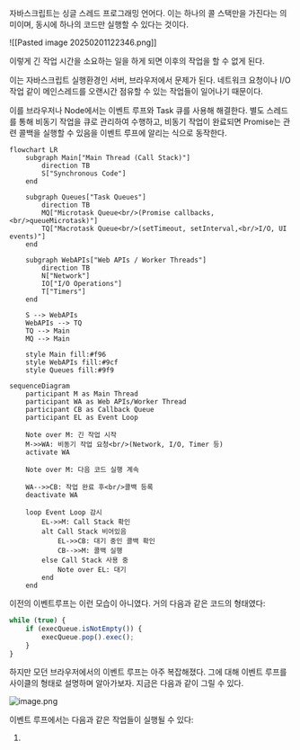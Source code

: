 자바스크립트는 싱글 스레드 프로그래밍 언어다. 이는 하나의 콜 스택만을 가진다는 의미이며, 동시에 하나의 코드만 실행할 수 있다는 것이다.

![[Pasted image 20250201122346.png]]

이렇게 긴 작업 시간을 소요하는 일을 하게 되면 이후의 작업을 할 수 없게 된다.

이는 자바스크립트 실행환경인 서버, 브라우저에서 문제가 된다. 네트워크 요청이나 I/O 작업 같이 메인스레드를 오랜시간 점유할 수 있는 작업들이 일어나기 때문이다.

이를 브라우저나 Node에서는 이벤트 루프와 Task 큐를 사용해 해결한다. 별도 스레드를 통해 비동기 작업을 큐로 관리하여 수행하고, 비동기 작업이 완료되면 Promise는 관련 콜백을 실행할 수 있음을 이벤트 루프에 알리는 식으로 동작한다.

```mermaid
flowchart LR
    subgraph Main["Main Thread (Call Stack)"]
        direction TB
        S["Synchronous Code"]
    end

    subgraph Queues["Task Queues"]
        direction TB
        MQ["Microtask Queue<br/>(Promise callbacks,<br/>queueMicrotask)"]
        TQ["Macrotask Queue<br/>(setTimeout, setInterval,<br/>I/O, UI events)"]
    end

    subgraph WebAPIs["Web APIs / Worker Threads"]
        direction TB
        N["Network"]
        IO["I/O Operations"]
        T["Timers"]
    end

    S --> WebAPIs
    WebAPIs --> TQ
    TQ --> Main
    MQ --> Main

    style Main fill:#f96
    style WebAPIs fill:#9cf
    style Queues fill:#9f9
```

```mermaid
sequenceDiagram
    participant M as Main Thread
    participant WA as Web APIs/Worker Thread
    participant CB as Callback Queue
    participant EL as Event Loop
    
    Note over M: 긴 작업 시작
    M->>WA: 비동기 작업 요청<br/>(Network, I/O, Timer 등)
    activate WA
    
    Note over M: 다음 코드 실행 계속
    
    WA-->>CB: 작업 완료 후<br/>콜백 등록
    deactivate WA
    
    loop Event Loop 감시
        EL->>M: Call Stack 확인
        alt Call Stack 비어있음
            EL->>CB: 대기 중인 콜백 확인
            CB-->>M: 콜백 실행
        else Call Stack 사용 중
            Note over EL: 대기
        end
    end
```

이전의 이벤트루프는 이런 모습이 아니였다. 거의 다음과 같은 코드의 형태였다:

```jsx
while (true) {
	if (execQueue.isNotEmpty()) {
		execQueue.pop().exec();
	}
}
```

하지만 모던 브라우저에서의 이벤트 루프는 아주 복잡해졌다. 그에 대해 이벤트 루프를 사이클의 형태로 설명하며 알아가보자. 지금은 다음과 같이 그릴 수 있다.

![image.png](https://prod-files-secure.s3.us-west-2.amazonaws.com/ec0da292-7ef2-4e63-ae79-33914672a600/7a1c665b-8db3-4a85-a3ae-eb1864aa4e86/image.png)

이벤트 루프에서는 다음과 같은 작업들이 실행될 수 있다:

1. <script> 태그
2. 지연된 태스크들: setTimeout, setInterval, requestIdleCallback
3. 브라우저 API 또는 이벤트 핸들러들: click, mousedown, input, blur 등
    1. 클릭이나 탭 전환 등과 같이 사용자가 시작하는 이벤트들
    2. 코드로 발생되는 이벤트들: XmlHttpRequest 응답 핸들러, fetch Promise resolve
4. Promise 상태 변경
5. DOMMutationObserver, IntersextObserver 와 같은 옵저버들
6. RequestAnimationFrame

거의 모든 것들이 WebAPI를 통해 일어난다.

만약 다음과 같은 코드가 있다고 가정해보자.

```jsx
setTimeout(function a() {}, 100);
```

100ms가 지나면 WebAPI가 `function a()`를 큐에 넣는다. 이 큐를 TaskQueue라고 부른다. 이벤트 루프는 다음 순회에 이 작업을 큐에서 꺼내 실행시킨다.

이벤트 루프에서는 자바스크립트를 실행하기도 하지만 DOM과도 일할 수 있어야 한다.

- DOM 요소의 데이터를 읽을 수 있어야 한다: size, attribute, position, etc.
- 어트리뷰트를 수정할 수 있어야 한다: data-attr, width, height, position, etc.
- HTML 노드를 생성/제거 할 수 있어야 한다.

브라우저들은 JS와 렌더링을 같은 스레드에서 실행한다(페인트나 그리기 작업은 아닐 수 있음).

이는 렌더링 또한 이벤트 루프의 일부라는 의미다. 렌더링 작업은 render queue에 들어간다:

![image.png](https://prod-files-secure.s3.us-west-2.amazonaws.com/ec0da292-7ef2-4e63-ae79-33914672a600/1075caad-b0e5-408f-9cf9-734c9b26f916/image.png)

그럼 브라우저는 JS 작업과 렌더링 작업의 순서를 어떻게 결정할까? 이 답을 위해 먼저 화면 업데이트 문제를 살펴봐야 한다.

### 화면 업데이트

이벤트 루프는 프레임과 연결되어 있다. 프레임은 유저가 현재 보고있는 화면에 대한 스냅샷이라 생각하면 된다.

브라우저는 소프트웨어, 하드웨어 제한을 고려한채 최대한 빠르게 페이지를 업데이트 하려고 한다:

- 하드웨어 제한: 주사율
- 소프트웨어 제한: 운영 체제 설정, 브라우저 설정, 에너지 절약 모드 등등

60FPS에서 웹 사이트를 본다고 생각하면, 브라우저는 새로운 프레임을 렌더링 하기 전에 16.6ms의 타임 슬롯이 있는거다.

### Task Queue와 Micro Task Queue

위 그림의 someTasks에 대해 자세히 알아보자.

브라우저는 자바스크립트를 실행하기 위해 2가지 큐를 사용한다.

- Task Queue(Macro Task Queue): 모든 이벤트와 연기된 작업들
- Micro Task Queue: Promise 콜백 (resolved, rejected 둘 다), MutationObserver

**Task Queue**

브라우저가 새로운 작업을 받으면 TaskQueue에 넣는다. 이벤트 루프는 사이클을 돌며 TaskQueue에서 작업을 꺼내 실행시킨다. 작업이 끝나고 브라우저가 시간이 있다면(Render Queue에는 작업이 없다고 가정), Task Queue에서 다른 작업을 꺼내 실행시킨다. 이는 Render Queue에 작업이 있을 때 까지 진행된다.

예를들어:

![image.png](https://prod-files-secure.s3.us-west-2.amazonaws.com/ec0da292-7ef2-4e63-ae79-33914672a600/d279f6c9-d9cd-4eca-b15b-ce393ea2dd51/image.png)

Task Queue에 A, B, C라는 3가지 작업이 있다.

1. TaskA를 꺼내 실행시킨다.
2. 4ms가 걸렸고 다른 큐를 체크한다(Micro Task Queue, Render Queue에서).
3. 이 큐들이 비어있다면 다시 TaskQueue에서 B를 꺼내 실행시킨다. 16ms가 걸렸다.
4. 브라우저가 새로운 프레임을 그리라는 작업을 RenderQueue에 넣는다.
5. 이벤트 루프가 이를 체크하고 RenderQueue의 작업을 실행시킨다. 1ms 정도 걸렸다.
6. 2번의 작업을 반복하고 모두 비어있다면 TaskC를 실행한다.

이 예제를 보면 알겠지만 이벤트 루프는 한계가 있다. 실행하는 작업이 얼마나 걸릴지 알 수 없다는 것이다. 그렇다고 해서 이벤트 루프가 렌더링을 위해 작업을 중단할 수도 없다.

```mermaid
flowchart LR
    subgraph Browser["브라우저"]
        direction TB
        TQ[/"Task Queue"/]
        RQ[/"Render Queue"/]
    end
    
    subgraph Loop["이벤트 루프"]
        direction TB
        C{"Task\\n있음?"}
        E["Task 실행"]
        R{"Render\\n필요?"}
        P["렌더링 수행"]
    end

    TQ --> C
    C -->|Yes| E
    E --> R
    R -->|Yes| P
    P --> C
    R -->|No| C
    C -->|No| R
    
    style Browser fill:#f5f5f5
    style Loop fill:#e6f3ff
    style E fill:#98FF98
    style P fill:#FFB366
```

그렇기에 다음 예제처럼 한 작업이 긴 시간을 소요하게되면

![image.png](https://prod-files-secure.s3.us-west-2.amazonaws.com/ec0da292-7ef2-4e63-ae79-33914672a600/b2c15288-246b-4a05-a38c-c65a63c441b4/image.png)

240ms의 지연은 60FPS의 환경에서 14개의 프레임을 놓치게 됨을 의미한다. 14개를 놓치게 된다는게 작업이 끝나고 14개의 프레임을 순서로 그려낸다는 의미는 아니다. 14개를 놓치고 15번째의 프레임만 그리게 되는 것이다.

**Micro Task Queue**

Micro Task Queue에 들어갈 수 있는 작업의 소스는 두 가지다. Pomise 콜백과 MutationObserver 콜백이다. MicroTask는 하나의 주요한 특징이 있다:

> MicroTask는 콜스택이 비면 바로 실행된다.

Micro Task의 실행이 모두 완료되어야 이후의 렌더큐의 작업이나, Macro TaskQueue의 작업을 진행할 수 있다.

![image.png](https://prod-files-secure.s3.us-west-2.amazonaws.com/ec0da292-7ef2-4e63-ae79-33914672a600/6a6c9e70-9ecc-4554-8c4d-51b9ccf2dc53/image.png)

### RequestAnimationFrame (RAF)

현재 까지의 내용을 정리하면 TaskQueue 작업 하나 실행 → MicroTaskQueue 작업 모두 실행 → 렌더큐 작업 실행 의 순서가 된다.

이 렌더큐의 작업은 아무때나 실행되지 않는다. 렌더링 타이밍 일때만 실행된다. 렌더링 작업을 실행하는데 렌더링 작업의 내부는 다음과 같이 생겼다.

![image.png](https://prod-files-secure.s3.us-west-2.amazonaws.com/ec0da292-7ef2-4e63-ae79-33914672a600/384dddb0-b6ae-45c8-9f0b-ee6716719631/image.png)

RAF는 다음과 같은 특징을 가진다.

- RAF는 id를 반환하고, 이를 사용해서 중지할 수 있다(`cancleAnimationCallback(id)`).
- 유저가 탭을 변경하고나, 최소화 하는것과 같이 리렌더링을 유발하지 않는다면 RAF도 실행되지 않는다.
- 사파리에서는 RAF가 렌더링 된 이후에 호출된다.

그래서 현재까지의 동작을 정리해보면 다음과 같다.

```mermaid
flowchart TD
    Start([이벤트 루프 시작]) --> MacroTask[매크로태스크 하나 실행]
    MacroTask --> CheckMicro{마이크로태스크 있음?}
    
    CheckMicro -->|Yes| Micro[모든 마이크로태스크 실행]
    Micro --> NewMicro{새로운 마이크로태스크 추가됨?}
    NewMicro -->|Yes| Micro
    NewMicro -->|No| CheckRender
    
    CheckMicro -->|No| CheckRender{렌더링 타이밍?}
    
    CheckRender -->|No| NextMacro[다음 매크로태스크로]
    
    CheckRender -->|Yes 16.7ms| RAF[requestAnimationFrame 실행]
    RAF --> Render[렌더링]
    Render --> NextMacro
    
    NextMacro --> MacroTask

    style MacroTask fill:#f9d6d6
    style Micro fill:#d6e8f9
    style RAF fill:#d6f9d6
    style Render fill:#f9f9d6
```

### requestIdleCallback

브라우저에는 requestIdleCallback이라는 함수도 있다. 이 함수는 콜백을 TaskQueue에 넣는다. 다만 일반적인 태스크와는 다른 특별한 특징을 가진다.

- 가장 낮은 우선순위를 가진다.
- 다른 모든 작업이 완료된 후 실행된다.
- 브라우저가 유휴 상태일 때만 실행 된다. 즉 한 프레임에서 남은 시간이 있을 때 실행된다.

그래서 이 함수까지 포함한 전체 플로우를 보면 다음과 같다.

```mermaid
flowchart TD
    Start([이벤트 루프 시작]) --> MacroTask[매크로태스크 하나 실행]
    MacroTask --> CheckMicro{마이크로태스크 있음?}
    
    CheckMicro -->|Yes| Micro[모든 마이크로태스크 실행]
    Micro --> NewMicro{새로운 마이크로태스크 추가됨?}
    NewMicro -->|Yes| Micro
    NewMicro -->|No| CheckRender
    
    CheckMicro -->|No| CheckRender{렌더링 타이밍?}
    
    CheckRender -->|No| NextMacro
    
    CheckRender -->|Yes 16.7ms| RAF[requestAnimationFrame 실행]
    RAF --> Render[렌더링]
    Render --> CheckIdle{남은 시간 있음?}
    
    CheckIdle -->|Yes| RIC[requestIdleCallback 실행]
    RIC --> NextMacro
    
    CheckIdle -->|No| NextMacro[다음 매크로태스크로]
    NextMacro --> MacroTask

    style MacroTask fill:#f9d6d6
    style Micro fill:#d6e8f9
    style RAF fill:#d6f9d6
    style Render fill:#f9f9d6
    style RIC fill:#e6d6f9
```

실제로 확인해보기

[https://www.jsv9000.app/](https://www.jsv9000.app/)